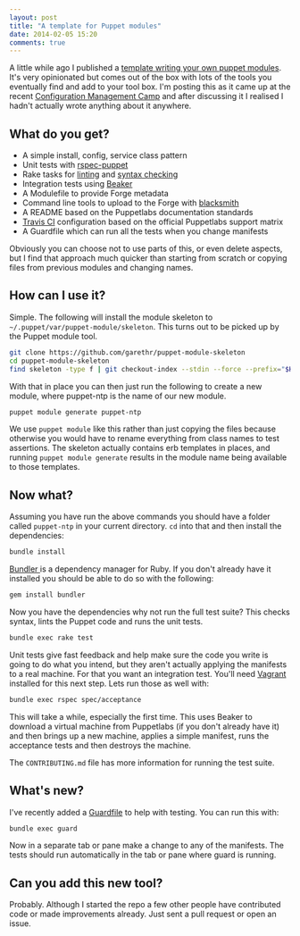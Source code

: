 ```yaml
---
layout: post
title: "A template for Puppet modules"
date: 2014-02-05 15:20
comments: true
---
```


A little while ago I published a [template writing your own puppet modules](https://github.com/garethr/puppet-module-skeleton). It's
very opinionated but comes out of the box with lots of the tools you
eventually find and add to your tool box. I'm posting this as it came
up at the recent [Configuration Management Camp](http://cfgmgmtcamp.eu)
and after discussing it I realised I hadn't actually wrote anything
about it anywhere.

## What do you get?

* A simple install, config, service class pattern
* Unit tests with [rspec-puppet](https://github.com/rodjek/rspec-puppet)
* Rake tasks for [linting](https://github.com/rodjek/puppet-lint) and [syntax checking](https://github.com/gds-operations/puppet-syntax)
* Integration tests using [Beaker](https://github.com/puppetlabs/beaker)
* A Modulefile to provide Forge metadata
* Command line tools to upload to the Forge with [blacksmith](https://github.com/maestrodev/puppet-blacksmith)
* A README based on the Puppetlabs documentation standards
* [Travis CI](https://travis-ci.org) configuration based on the official
  Puppetlabs support matrix
* A Guardfile which can run all the tests when you change manifests

Obviously you can choose not to use parts of this, or even delete
aspects, but I find that approach much quicker than starting from scratch
or copying files from previous modules and changing names.

## How can I use it?

Simple. The following will install the module skeleton to
`~/.puppet/var/puppet-module/skeleton`. This turns out to be picked up
by the Puppet module tool.

```bash
git clone https://github.com/garethr/puppet-module-skeleton 
cd puppet-module-skeleton
find skeleton -type f | git checkout-index --stdin --force --prefix="$HOME/.puppet/var/puppet-module/" --
```

With that in place you can then just run the following to create a new
module, where puppet-ntp is the name of our new module.

```bash
puppet module generate puppet-ntp
```

We use `puppet module` like this rather than just copying the files
because otherwise you would have to rename everything from class names
to test assertions. The skeleton actually contains erb templates in
places, and running `puppet module generate` results in the module name
being available to those templates.

## Now what?

Assuming you have run the above commands you should have a folder called
`puppet-ntp` in your current directory. `cd` into that and then install
the dependencies:

```bash
bundle install
```

[Bundler ](http://bundler.io/)is a dependency manager for Ruby. If you
don't already have it installed you should be able to do so with the
following:

```bash
gem install bundler
```

Now you have the dependencies why not run the full test suite? This
checks syntax, lints the Puppet code and runs the unit tests.

```bash
bundle exec rake test
```

Unit tests give fast feedback and help make sure the code you write is
going to do what you intend, but they aren't actually applying the
manifests to a real machine. For that you want an integration test.
You'll need [Vagrant](http://vagrantup.com) installed for this next
step. Lets run those as well with:

```bash
bundle exec rspec spec/acceptance
```

This will take a while, especially the first time. This uses Beaker to
download a virtual machine from Puppetlabs (if you don't already have
it) and then brings up a new machine, applies a simple manifest, runs
the acceptance tests and then destroys the machine.

The `CONTRIBUTING.md` file has more information for running the test
suite.

## What's new?

I've recently added a [Guardfile](https://github.com/guard/guard) to
help with testing. You can run this with:

```bash
bundle exec guard
```

Now in a separate tab or pane make a change to any of the manifests. The
tests should run automatically in the tab or pane where guard is
running.

## Can you add this new tool?

Probably. Although I started the repo a few other people have
contributed code or made improvements already. Just sent a pull request
or open an issue.

